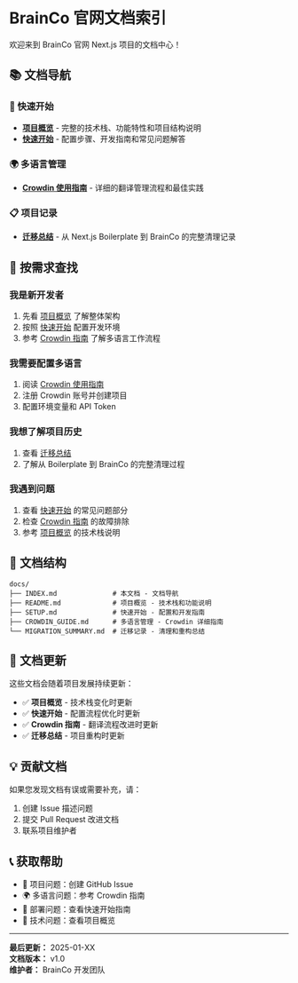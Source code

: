 # BrainCo 官网文档索引

欢迎来到 BrainCo 官网 Next.js 项目的文档中心！

## 📚 文档导航

### 🚀 快速开始
- **[项目概览](./README.md)** - 完整的技术栈、功能特性和项目结构说明
- **[快速开始](./SETUP.md)** - 配置步骤、开发指南和常见问题解答

### 🌍 多语言管理
- **[Crowdin 使用指南](./CROWDIN_GUIDE.md)** - 详细的翻译管理流程和最佳实践

### 📋 项目记录
- **[迁移总结](./MIGRATION_SUMMARY.md)** - 从 Next.js Boilerplate 到 BrainCo 的完整清理记录

## 🎯 按需求查找

### 我是新开发者
1. 先看 [项目概览](./README.md) 了解整体架构
2. 按照 [快速开始](./SETUP.md) 配置开发环境
3. 参考 [Crowdin 指南](./CROWDIN_GUIDE.md) 了解多语言工作流程

### 我需要配置多语言
1. 阅读 [Crowdin 使用指南](./CROWDIN_GUIDE.md)
2. 注册 Crowdin 账号并创建项目
3. 配置环境变量和 API Token

### 我想了解项目历史
1. 查看 [迁移总结](./MIGRATION_SUMMARY.md)
2. 了解从 Boilerplate 到 BrainCo 的完整清理过程

### 我遇到问题
1. 查看 [快速开始](./SETUP.md) 的常见问题部分
2. 检查 [Crowdin 指南](./CROWDIN_GUIDE.md) 的故障排除
3. 参考 [项目概览](./README.md) 的技术栈说明

## 📖 文档结构

```
docs/
├── INDEX.md              # 本文档 - 文档导航
├── README.md             # 项目概览 - 技术栈和功能说明
├── SETUP.md              # 快速开始 - 配置和开发指南
├── CROWDIN_GUIDE.md      # 多语言管理 - Crowdin 详细指南
└── MIGRATION_SUMMARY.md  # 迁移记录 - 清理和重构总结
```

## 🔄 文档更新

这些文档会随着项目发展持续更新：

- ✅ **项目概览** - 技术栈变化时更新
- ✅ **快速开始** - 配置流程优化时更新
- ✅ **Crowdin 指南** - 翻译流程改进时更新
- ✅ **迁移总结** - 项目重构时更新

## 💡 贡献文档

如果您发现文档有误或需要补充，请：

1. 创建 Issue 描述问题
2. 提交 Pull Request 改进文档
3. 联系项目维护者

## 📞 获取帮助

- 📧 项目问题：创建 GitHub Issue
- 🌍 多语言问题：参考 Crowdin 指南
- 🚀 部署问题：查看快速开始指南
- 🔧 技术问题：查看项目概览

---

**最后更新：** 2025-01-XX  
**文档版本：** v1.0  
**维护者：** BrainCo 开发团队
